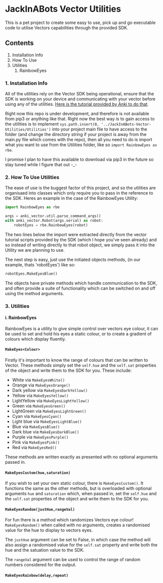 # JackInABots Vector Utilities
This is a pet project to create some easy to use, pick up and go executable code to utilise Vectors capabilities through the provided SDK.

## Contents
1. Installation Info
1. How To Use
1. Utilities
    1. RainbowEyes


### 1. Installation Info
All of the utilities rely on the Vector SDK being operational, ensure that the SDK is working on your device and communicating with your vector before using any of the utilities. [Here is the tutorial provided by Anki to do that](https://developer.anki.com/vector/docs/index.html).

Right now this repo is under development, and therefore is not available from pip3 or anything like that. Right now the best way is to gain access to the utilities is to implement `sys.path.insert(0, '../JackInABots-Vector-Utilities/Utilities')` into your project main file to have access to the folder (and change the directory string if your project is away from the main.py file which comes with the repo), then all you need to do is import what you want to use from the Utilities folder, like so `import RainbowEyes as rbe`.

I promise I plan to have this available to download via pip3 in the future so stay tuned while I figure that out -_-

### 2. How To Use Utilities
The ease of use is the buggest factor of this project, and so the utilities are organisaed into classes which only require you to pass in the reference to the SDK. Heres an example in the case of the RainbowEyes Utility:
```python
import RainbowEyes as rbe

args = anki_vector.util.parse_command_args()
with anki_vector.Robot(args.serial) as robot:
    robotEyes = rbe.RainbowEyes(robot)
```
The two lines below the import were extracted directly from the vector tutorial scripts provided by the SDK (which I hope you've seen already) and so instead of writing directly to that robot object, we simply pass it into the Utility we are planning to use.

The next step is easy, just use the initiated objects methods, (in our example, thats 'robotEyes') like so:
```python
robotEyes.MakeEyesBlue()
```
The objects have private methods which handle communication to the SDK, and often provide a suite of functionality which can be switched on and off using the method arguments.

### 3. Utilities
#### i. RainbowEyes
RainbowEyes is a utility to give simple control over vectors eye colour, it can be used to set and hold his eyes a static colour, or to create a gradient of colours which display fluently. 
#### `MakeEyes<Colour>`
Firstly it's important to know the range of colours that can be written to Vector. These methods simply set the `self.hue` and the `self.sat` properties of the object and write them to the SDK for you. These include:
* White via `MakeEyesWhite()`
* Orange via `MakeEyesOrange()`
* Dark yellow via `MakeEyesDarkYellow()`
* Yellow via `MakeEyesYellow()`
* LightYellow via `MakeEyesLightYellow()`
* Green via `MakeEyesGreen()`
* LightGreen via `MakeEyesLightGreen()`
* Cyan via `MakeEyesCyan()`
* Light blue via `MakeEyesLightBlue()`
* Blue via `MakeEyesBlue()`
* Dark blue via `MakeEyesDarkBlue()`
* Purple via `MakeEyesPurple()`
* Pink via `MakeEyesPink()`
* Red via `MakeEyesRed()`

These methods are written exactly as presented with no optional arguments passed in.

#### `MakeEyesCustom(hue,saturation)`
If you wish to set your own static colour, there is `MakeEyesCustom()`. It functions the same as the other methods, but is overloaded with optional arguments `hue` and `saturation` which, when passed in, set the `self.hue` and the `self.sat` properties of the object and write them to the SDK for you.

#### `MakeEyesRandom(justHue,rangeVal)`
For fun there is a method which randomizes Vectors eye colour! `MakeEyesRandom()` when called with no arguments, creates a randomised value for the hue to display to vectors eyes. 

The `justHue` argument can be set to False, in which case the method will also assign a randomised value for the `self.sat` property and write both the hue and the satuation value to the SDK.

The `rangeVal` argument can be used to control the range of random numbers considered for the output.

#### `MakeEyesRainbow(delay,repeat)`



